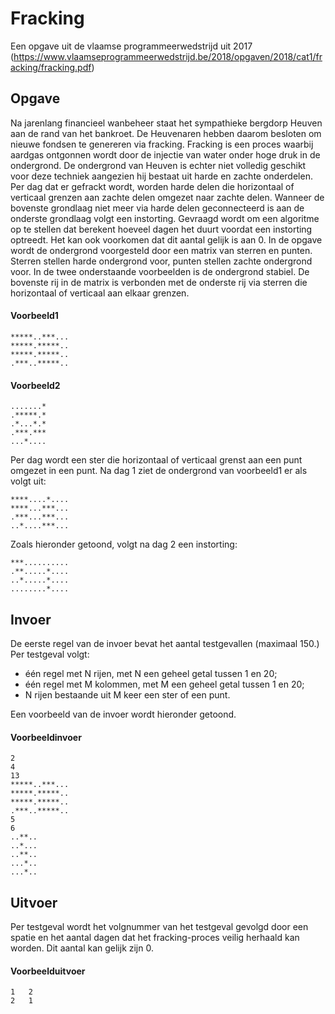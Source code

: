 # Fracking
Een opgave uit de vlaamse programmeerwedstrijd uit 2017 (https://www.vlaamseprogrammeerwedstrijd.be/2018/opgaven/2018/cat1/fracking/fracking.pdf)
	 
## Opgave
Na jarenlang financieel wanbeheer staat het sympathieke bergdorp Heuven aan de rand van het bankroet. De Heuvenaren hebben daarom besloten om nieuwe fondsen te genereren via fracking. Fracking is een proces waarbij aardgas ontgonnen wordt door de injectie van water onder hoge druk in de ondergrond. De ondergrond van Heuven is echter niet volledig geschikt voor deze techniek aangezien hij bestaat uit harde en zachte onderdelen. Per dag dat er gefrackt wordt, worden harde delen die horizontaal of verticaal grenzen aan zachte delen omgezet naar zachte delen. Wanneer de bovenste grondlaag niet meer via harde delen geconnecteerd is aan de onderste grondlaag volgt een instorting. Gevraagd wordt om een algoritme op te stellen dat berekent hoeveel dagen het duurt voordat een instorting optreedt.
Het kan ook voorkomen dat dit aantal gelijk is aan 0.
In de opgave wordt de ondergrond voorgesteld door een matrix van sterren en punten. Sterren stellen harde ondergrond voor, punten stellen zachte ondergrond voor. In de twee onderstaande voorbeelden is de ondergrond stabiel. De bovenste rij in de matrix is verbonden met de onderste rij via sterren die horizontaal of verticaal aan elkaar grenzen.
#### Voorbeeld1
```
*****..***...
*****.*****..
*****.*****..
.***..*****..
```
#### Voorbeeld2
```
.......*
.*****.*
.*...*.*
.***.***
...*....
```
Per dag wordt een ster die horizontaal of verticaal grenst aan een punt omgezet in een punt. Na dag 1 ziet de ondergrond van voorbeeld1 er als volgt uit:
```
****....*....
****...***...
.***...***...
..*....***...
```
Zoals hieronder getoond, volgt na dag 2 een instorting:
```
***..........
.**.....*....
..*.....*....
........*....
```

## Invoer
De eerste regel van de invoer bevat het aantal testgevallen (maximaal 150.) Per testgeval volgt:
 - één regel met N rijen, met N een geheel getal tussen 1 en 20; 
 - één regel met M kolommen, met M een geheel getal tussen 1 en 20;
 - N rijen bestaande uit M keer een ster of een punt. 

Een voorbeeld van de invoer wordt hieronder getoond.
#### Voorbeeldinvoer
```
2
4
13
*****..***...
*****.*****..
*****.*****..
.***..*****..
5
6
..**..
..*...
..**..
...*..
...*..
 ```
## Uitvoer
Per testgeval wordt het volgnummer van het testgeval gevolgd door een spatie en het aantal dagen dat het fracking-proces veilig herhaald kan worden. Dit aantal kan gelijk zijn 0.
#### Voorbeelduitvoer
```
1	2
2	1
```
